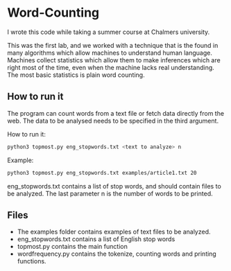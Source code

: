 # Word-Counting
I wrote this code while taking a summer course at Chalmers university.

This was the first lab, and we worked with a technique that is the found in many algorithms which allow machines to understand human language. Machines collect statistics which allow them to make inferences which are right most of the time, even when the machine lacks real understanding. The most basic statistics is plain word counting.


## How to run it
The program can count words from a text file or fetch data directly from the web. The data to be analysed needs to be specified in the third argument.

How to run it:
```bash
python3 topmost.py eng_stopwords.txt <text to analyze> n
```

Example:
```bash
python3 topmost.py eng_stopwords.txt examples/article1.txt 20
```

eng_stopwords.txt contains a list of stop words, and <text to analyze> should contain files to be analyzed. The last parameter n is the number of words to be printed.

## Files
* The examples folder contains examples of text files to be analyzed.
* eng_stopwords.txt contains a list of English stop words
* topmost.py contains the main function
* wordfrequency.py contains the tokenize, counting words and printing functions.
